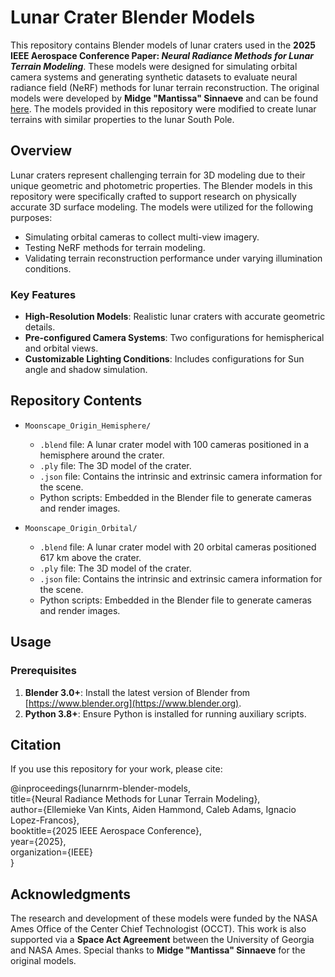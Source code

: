 # Lunar Crater Blender Models  

This repository contains Blender models of lunar craters used in the **2025 IEEE Aerospace Conference Paper: _Neural Radiance Methods for Lunar Terrain Modeling_**. These models were designed for simulating orbital camera systems and generating synthetic datasets to evaluate neural radiance field (NeRF) methods for lunar terrain reconstruction. The original models were developed by **Midge "Mantissa" Sinnaeve** and can be found [here](https://blendermarket.com/products/moonscapes). The models provided in this repository were modified to create lunar terrains with similar properties to the lunar South Pole. 

## Overview  

Lunar craters represent challenging terrain for 3D modeling due to their unique geometric and photometric properties. The Blender models in this repository were specifically crafted to support research on physically accurate 3D surface modeling. The models were utilized for the following purposes:  

- Simulating orbital cameras to collect multi-view imagery.  
- Testing NeRF methods for terrain modeling.  
- Validating terrain reconstruction performance under varying illumination conditions.

### Key Features  

- **High-Resolution Models**: Realistic lunar craters with accurate geometric details.  
- **Pre-configured Camera Systems**: Two configurations for hemispherical and orbital views.  
- **Customizable Lighting Conditions**: Includes configurations for Sun angle and shadow simulation.

## Repository Contents  

- `Moonscape_Origin_Hemisphere/`  
  - `.blend` file: A lunar crater model with 100 cameras positioned in a hemisphere around the crater.  
  - `.ply` file: The 3D model of the crater.  
  - `.json` file: Contains the intrinsic and extrinsic camera information for the scene.  
  - Python scripts: Embedded in the Blender file to generate cameras and render images.  

- `Moonscape_Origin_Orbital/`  
  - `.blend` file: A lunar crater model with 20 orbital cameras positioned 617 km above the crater.  
  - `.ply` file: The 3D model of the crater.  
  - `.json` file: Contains the intrinsic and extrinsic camera information for the scene.  
  - Python scripts: Embedded in the Blender file to generate cameras and render images.  
 
## Usage  

### Prerequisites  

1. **Blender 3.0+**: Install the latest version of Blender from [https://www.blender.org](https://www.blender.org).  
2. **Python 3.8+**: Ensure Python is installed for running auxiliary scripts.  

## Citation  

If you use this repository for your work, please cite:

@inproceedings{lunarnrm-blender-models,  
  title={Neural Radiance Methods for Lunar Terrain Modeling},  
  author={Ellemieke Van Kints, Aiden Hammond, Caleb Adams, Ignacio Lopez-Francos},  
  booktitle={2025 IEEE Aerospace Conference},  
  year={2025},  
  organization={IEEE}  
}   

## Acknowledgments  

The research and development of these models were funded by the NASA Ames Office of the Center Chief Technologist (OCCT). This work is also supported via a **Space Act Agreement** between the University of Georgia and NASA Ames. Special thanks to **Midge "Mantissa" Sinnaeve** for the original models.

